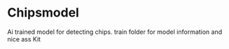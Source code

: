 # Chipsmodel
Ai trained model for detecting chips.
train folder for model information
and nice ass Kit

